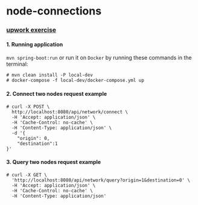 # node-connections
### [upwork exercise](https://url.upwork.com/_01Vi9EXRg9YOji9g3YD1cO39kiowZFZdub)

#### 1. Running application 
`mvn spring-boot:run` or run it on `Docker` by running these commands in the terminal:
```
# mvn clean install -P local-dev 
# docker-compose -f local-dev/docker-compose.yml up
```

#### 2. Connect two nodes request example
```
# curl -X POST \
  http://localhost:8080/api/network/connect \
  -H 'Accept: application/json' \
  -H 'Cache-Control: no-cache' \
  -H 'Content-Type: application/json' \
  -d '{
	"origin": 0,
	"destination":1
}'
```

#### 3. Query two nodes request example
```
# curl -X GET \
  'http://localhost:8080/api/network/query?origin=1&destination=0' \
  -H 'Accept: application/json' \
  -H 'Cache-Control: no-cache' \
  -H 'Content-Type: application/json' 
```
